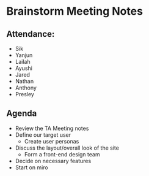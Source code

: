 # Brainstorm Meeting Notes

## Attendance:
- Sik
- Yanjun
- Lailah
- Ayushi
- Jared
- Nathan
- Anthony
- Presley

## Agenda
- Review the TA Meeting notes
- Define our target user
  - Create user personas
- Discuss the layout/overall look of the site
  - Form a front-end design team
- Decide on necessary features
- Start on miro
